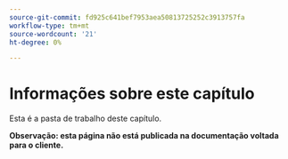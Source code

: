 ```yaml
---
source-git-commit: fd925c641bef7953aea50813725252c3913757fa
workflow-type: tm+mt
source-wordcount: '21'
ht-degree: 0%

---
```

# Informações sobre este capítulo

Esta é a pasta de trabalho deste capítulo.

**Observação: esta página não está publicada na documentação voltada para o cliente.**
